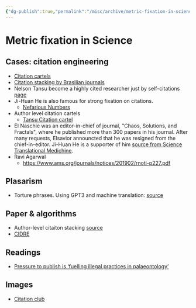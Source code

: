 ```yaml
---
{"dg-publish":true,"permalink":"/misc/archive/metric-fixation-in-science/","dgHomeLink":true,"dgPassFrontmatter":false}
---
```



# Metric fixation in Science


## Cases: citation engineering
- [Citation cartels](https://www.enago.com/academy/citation-cartels-the-mafia-of-scientific-publishing/#:~:text=Citation%20Mafia,more%20than%20other%20relevant%20articles.)
- [Citation stacking by Brasilian journals](https://www.nature.com/articles/500510a)
- Nelson Tansu become a highly cited researcher just by self-citations [page](https://www.eurekalert.org/pub_releases/2018-11/lu-ntn112618.php)
 - Ji-Huan He is also famous for strong fixation on citations. 
	 - [Nefarious Numbers](https://www.mathunion.org/fileadmin/IMU/GA2010/Appendices/6.1.2/Nefarious-Numbers.pdf)
- Author level citation cartels
	-  [Tansu Citation cartel](https://selfcitation.wordpress.com/2012/10/09/tansu-citation-cartel/)
- EI Naschie was an editor-in-chief of journal, "Chaos, Solutions, and Fractals", where he published more than 300 papers in his journal. After many requests, Elsavior announcted that he was resigned from the chief-in-editor. Ji-Huan He is a supporter of him [source from Science Translational Medichine](https://blogs.sciencemag.org/pipeline/archives/2008/12/22/publish_your_work_the_easy_way).
- Ravi Agarwal
	- https://www.ams.org/journals/notices/201902/rnoti-p227.pdf

## Plasarism
- Torture phrases. Using GPT3 and machine translation: [source](https://www.nature.com/articles/d41586-021-02134-0)

## Paper & algorithms
- Author-level citaiton stacking [source](https://www.biorxiv.org/content/10.1101/2020.08.12.248369v1)
- [CIDRE](https://www.nature.com/articles/s41598-021-93572-3)

## Readings 
- [Pressure to publish is ‘fuelling illegal practices in palaeontology’](https://www.nature.com/articles/d41586-022-03745-x)


## Images
- [Citation club](https://selfcitation.files.wordpress.com/2012/10/citation-club.jpg?w=590&zoom=2)

 
 